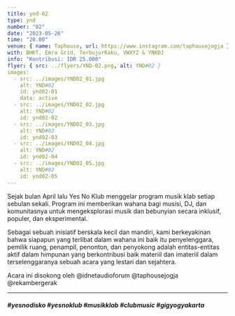 ```yaml
---
title: ynd-02
type: ynd
number: "02"
date: "2023-05-26"
time: "20.00"
venue: { name: Taphouse, url: https://www.instagram.com/taphousejogja }
with: BHKT, Emra Grid, TerbujurKaku, VWXYZ & YNKDJ
info: "Kontribusi: IDR 25.000"
flyer: { src: ../flyers/YND-02.png, alt: YND#02 }
images:
  - src: ../images/YND02_01.jpg
    alt: YND#02
    id: ynd02-01
    data: active
  - src: ../images/YND02_02.jpg
    alt: YND#02
    id: ynd02-02
  - src: ../images/YND02_03.jpg
    alt: YND#02
    id: ynd02-03
  - src: ../images/YND02_04.jpg
    alt: YND#02
    id: ynd02-04
  - src: ../images/YND02_05.jpg
    alt: YND#02
    id: ynd02-05
---
```


Sejak bulan April lalu Yes No Klub menggelar program musik klab setiap sebulan sekali. Program ini memberikan wahana bagi musisi, DJ, dan komunitasnya untuk mengeksplorasi musik dan bebunyian secara inklusif, populer, dan eksperimental.

Sebagai sebuah inisiatif berskala kecil dan mandiri, kami berkeyakinan bahwa siapapun yang terlibat dalam wahana ini baik itu penyelenggara, pemilik ruang, penampil, penonton, dan penyokong adalah entitas-entitas aktif dalam himpunan yang berkontribusi baik materiil dan imateriil dalam terselenggaranya sebuah acara yang lestari dan sejahtera.

Acara ini disokong oleh @idnetaudioforum @taphousejogja @rekambergerak

<hr/>

##### #yesnodisko #yesnoklub #musikklab #clubmusic #gigyogyakarta